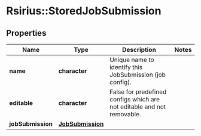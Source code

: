 # Rsirius::StoredJobSubmission


## Properties
Name | Type | Description | Notes
------------ | ------------- | ------------- | -------------
**name** | **character** | Unique name to identify this JobSubmission (job config). | 
**editable** | **character** | False for predefined configs which are not editable and not removable. | 
**jobSubmission** | [**JobSubmission**](JobSubmission.md) |  | 


